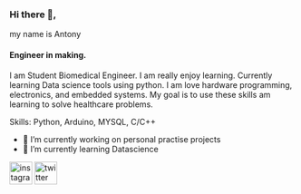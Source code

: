 ### Hi there 👋,

my name is Antony
#### Engineer in making.
I am Student Biomedical Engineer.
I am really enjoy learning. Currently learning Data science tools using python. I am love hardware programming, electronics, and embedded systems. My goal is to use these skills am learning to solve healthcare problems.

Skills: Python, Arduino, MYSQL, C/C++

- 🔭 I’m currently working on personal practise projects 
- 🌱 I’m currently learning Datascience  


[<img src='https://cdn.jsdelivr.net/npm/simple-icons@3.0.1/icons/instagram.svg' alt='instagram' height='40'>](https://www.instagram.com/gitau_.antony/)  [<img src='https://cdn.jsdelivr.net/npm/simple-icons@3.0.1/icons/twitter.svg' alt='twitter' height='40'>](https://twitter.com/gitau_am)  



